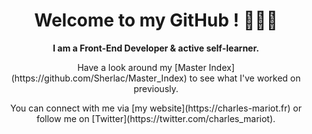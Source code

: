 ###  <h1 align="center">Welcome to my GitHub ! 👨🏼‍💻 </h1>

**<p align="center">I am a Front-End Developer & active self-learner.</p>** 
<p align="center">Have a look around my [Master Index](https://github.com/Sherlac/Master_Index) to see what I've worked on previously.</p>
<p align="center">You can connect with me via [my website](https://charles-mariot.fr) or follow me on [Twitter](https://twitter.com/charles_mariot).</p>
